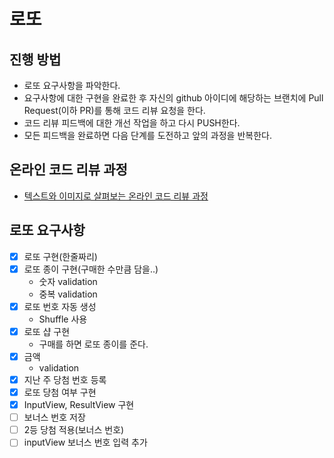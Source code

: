 # 로또

## 진행 방법

* 로또 요구사항을 파악한다.
* 요구사항에 대한 구현을 완료한 후 자신의 github 아이디에 해당하는 브랜치에 Pull Request(이하 PR)를 통해 코드 리뷰 요청을 한다.
* 코드 리뷰 피드백에 대한 개선 작업을 하고 다시 PUSH한다.
* 모든 피드백을 완료하면 다음 단계를 도전하고 앞의 과정을 반복한다.

## 온라인 코드 리뷰 과정

* [텍스트와 이미지로 살펴보는 온라인 코드 리뷰 과정](https://github.com/next-step/nextstep-docs/tree/master/codereview)

## 로또 요구사항

* [x] 로또 구현(한줄짜리)
* [x] 로또 종이 구현(구매한 수만큼 담을..)
  * 숫자 validation
  * 중복 validation
* [x] 로또 번호 자동 생성
  * Shuffle 사용
* [x] 로또 샵 구현
  * 구매를 하면 로또 종이를 준다.
* [x] 금액
  * validation
* [x] 지난 주 당첨 번호 등록
* [x] 로또 당첨 여부 구현
* [x] InputView, ResultView 구현
* [ ] 보너스 번호 저장
* [ ] 2등 당첨 적용(보너스 번호)
* [ ] inputView 보너스 번호 입력 추가
